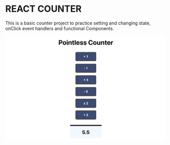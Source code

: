 # REACT COUNTER 
This is a basic counter project to practice setting and changing state, onClick event handlers and functional Components.

![cover image](images/cover-image.jpg)